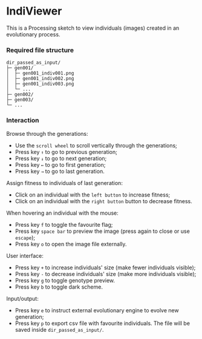 # IndiViewer

This is a Processing sketch to view individuals (images) created in an evolutionary process.

### Required file structure

```
dir_passed_as_input/
├─ gen001/
│  ├─ gen001_indiv001.png
│  ├─ gen001_indiv002.png
│  ├─ gen001_indiv003.png
│  └─ ...
├─ gen002/
├─ gen003/
└─ ...
```

### Interaction

Browse through the generations:
- Use the `scroll wheel` to scroll vertically through the generations;
- Press key `↑` to go to previous generation;
- Press key `↓` to go to next generation;
- Press key `←` to go to first generation;
- Press key `→` to go to last generation.

Assign fitness to individuals of last generation:
- Click on an individual with the `left button` to increase fitness;
- Click on an individual with the `right button` button to decrease fitness.

When hovering an individual with the mouse:
- Press key `f` to toggle the favourite flag;
- Press key `space bar` to preview the image (press again to close or use `escape`);
- Press key `o` to open the image file externally.

User interface:
- Press key `+` to increase individuals' size (make fewer individuals visible);
- Press key `-` to decrease individuals' size (make more individuals visible);
- Press key `g` to toggle genotype preview.
- Press key `b` to toggle dark scheme.

Input/output:
- Press key `e` to instruct external evolutionary engine to evolve new generation;
- Press key `p` to export csv file with favourite individuals. The file will be saved inside `dir_passed_as_input/`.
